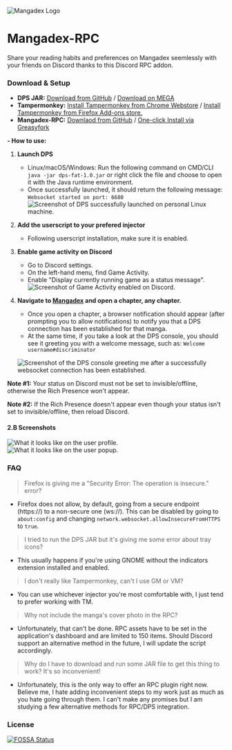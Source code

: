 ![Mangadex Logo](https://mangadex.org/images/misc/navbar.svg)
# Mangadex-RPC
Share your reading habits and preferences on Mangadex seemlessly with your friends on Discord thanks to this Discord RPC addon.

### Download & Setup
- **DPS JAR:** [Download from GitHub](https://github.com/Jinzulen/Mangadex-RPC/blob/master/ext/tools/DPS.jar) / [Download on MEGA](https://mega.nz/#!wF43zIQT!KHUNhIuxZnXjvwBjklCqXyNSiNvhyA9hDzm2sz4pyug)
- **Tampermonkey:** [Install Tampermonkey from Chrome Webstore](https://chrome.google.com/webstore/detail/tampermonkey/dhdgffkkebhmkfjojejmpbldmpobfkfo) / [Install Tampermonkey from Firefox Add-ons store.](https://addons.mozilla.org/en-US/firefox/addon/tampermonkey/)
- **Mangadex-RPC:** [Downlaod from GitHub](https://github.com/Jinzulen/Mangadex-RPC/blob/master/src/Mangadex-RPC.js) / [One-click Install via Greasyfork](https://greasyfork.org/en/scripts/381077-mangadex-rpc)

**- How to use:**
1. **Launch DPS**
    - Linux/macOS/Windows: Run the following command on CMD/CLI `java -jar dps-fat-1.0.jar` or right click the file and choose to open it with the Java runtime environment.
    - Once successfully launched, it should return the following message: `Websocket started on port: 6680`
    ![Screenshot of DPS successfully launched on personal Linux machine.](https://i.imgur.com/r76ymXZ.png)
2. **Add the userscript to your prefered injector**
    - Following userscript installation, make sure it is enabled.
3. **Enable game activity on Discord**
    - Go to Discord settings.
    - On the left-hand menu, find Game Activity.
    - Enable "Display currently running game as a status message".
    ![Screenshot of Game Activity enabled on Discord.](https://i.imgur.com/JL2gJ5V.png)
4. **Navigate to [Mangadex](https://mangadex.org/) and open a chapter, any chapter.**
    - Once you open a chapter, a browser notification should appear (after prompting you to allow notifications) to notify you that a DPS connection has been established for that manga.
    - At the same time, if you take a look at the DPS console, you should see it greeting you with a welcome message, such as: `Welcome username#discriminator`

    ![Screenshot of the DPS console greeting me after a successfully websocket connection has been established.](https://i.imgur.com/1FG6dPx.png)

**Note #1:** Your status on Discord must not be set to invisible/offline, otherwise the Rich Presence won't appear.

**Note #2:** If the Rich Presence doesn't appear even though your status isn't set to invisible/offline, then reload Discord.

#### 2.B Screenshots
![What it looks like on the user profile.](https://greasyfork.org/system/screenshots/screenshots/000/014/769/original/Screenshot_2019-03-28_17-39-43.png?1553794056 "What it looks like on the user profile.") ![What it looks like on the user popup.](https://greasyfork.org/system/screenshots/screenshots/000/014/768/original/Screenshot_2019-03-28_18-01-48.png?1553794056 "What it looks like on the user popup.")

### FAQ
> Firefox is giving me a "Security Error: The operation is insecure." error?
- Firefox does not allow, by default, going from a secure endpoint (https://) to a non-secure one (ws://). This can be disabled by going to `about:config` and changing `network.websocket.allowInsecureFromHTTPS` to `true`.

> I tried to run the DPS JAR but it's giving me some error about tray icons?
- This usually happens if you're using GNOME without the indicators extension installed and enabled.

> I don't really like Tampermonkey, can't I use GM or VM?
- You can use whichever injector you're most comfortable with, I just tend to prefer working with TM.

> Why not include the manga's cover photo in the RPC?
- Unfortunately, that can't be done. RPC assets have to be set in the application's dashboard and are limited to 150 items. Should Discord support an alternative method in the future, I will update the script accordingly.

> Why do I have to download and run some JAR file to get this thing to work? It's so inconvenient!
- Unfortunately, this is the only way to offer an RPC plugin right now. Believe me, I hate adding inconvenient steps to my work just as much as you hate going through them. I can't make any promises but I am studying a few alternative methods for RPC/DPS integration.

### License
[![FOSSA Status](https://app.fossa.com/api/projects/git%2Bgithub.com%2FJinzulen%2FMangadex-RPC.svg?type=large)](https://app.fossa.com/projects/git%2Bgithub.com%2FJinzulen%2FMangadex-RPC?ref=badge_large)
